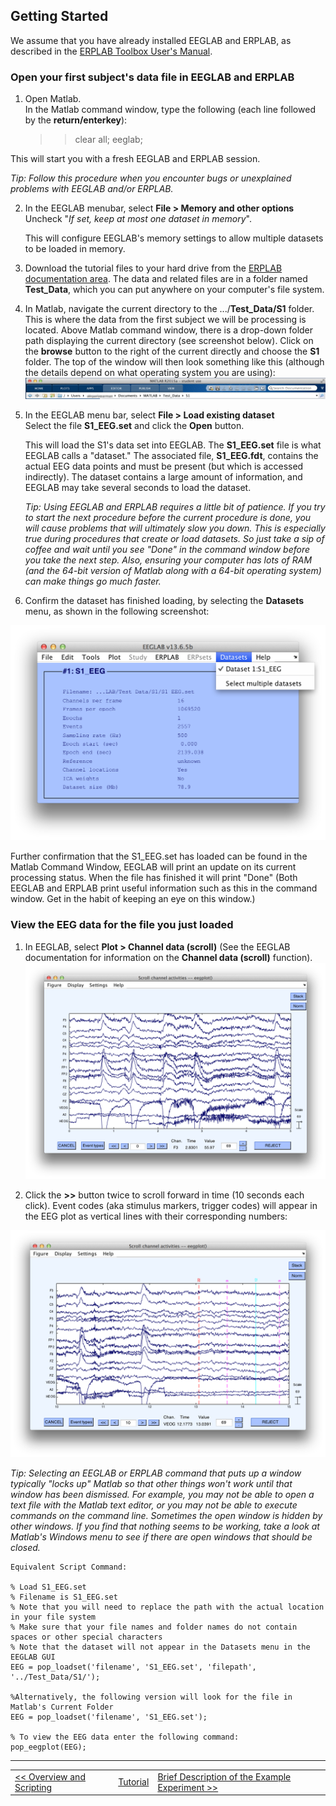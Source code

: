 ## Getting Started
We assume that you have already installed EEGLAB and ERPLAB, as described in the [ERPLAB Toolbox User's Manual](./Manual).

### Open your first subject's data file in EEGLAB and ERPLAB

1. Open Matlab.  
In the Matlab command window, type the following (each line followed by the **return/enterkey**):  

    >> clear all;
    >> eeglab;  

  This will start you with a fresh EEGLAB and ERPLAB session.  

  _Tip: Follow this procedure when you encounter bugs or unexplained problems with EEGLAB and/or ERPLAB._

2. In the EEGLAB menubar, select **File > Memory and other options**  
    Uncheck "_If set, keep at most one dataset in memory_".

    This will configure EEGLAB's memory settings to allow multiple datasets to be loaded in memory.

3. Download the tutorial files to your hard drive from the [ERPLAB documentation area](.).  The data and related files are in a folder named **Test_Data**, which you can put anywhere on your computer's file system.

4. In Matlab, navigate the current directory to the .../**Test_Data/S1** folder.   
This is where the data from the first subject we will be processing is located. Above Matlab command window, there is a drop-down folder path displaying the current directory (see screenshot below).  Click on the **browse** button to the right of the current directly and choose the **S1** folder.  The top of the window will then look something like this (although the details depend on what operating system you are using):
![GUI](./images/Tutorial/Tutorial_Getting-Started_1.png)

5. In the EEGLAB menu bar, select **File > Load existing dataset**   
Select the file **S1_EEG.set** and click the **Open** button.

    This will load the S1's data set into EEGLAB. The **S1_EEG.set** file is what EEGLAB calls a "dataset."  The associated file, **S1_EEG.fdt**, contains the actual EEG data points and must be present (but which is accessed indirectly).  The dataset contains a large amount of information, and EEGLAB may take several seconds to load the dataset.

    _Tip: Using EEGLAB and ERPLAB requires a little bit of patience.  If you try to start the next procedure before the current procedure is done, you will cause problems that will ultimately slow you down.  This is especially true during procedures that create or load datasets.  So just take a sip of coffee and wait until you see "Done" in the command window before you take the next step.  Also, ensuring your computer has lots of RAM (and the 64-bit version of Matlab along with a 64-bit operating system) can make things go much faster._

6. Confirm the dataset has finished loading, by selecting the **Datasets** menu, as shown in the following screenshot:

![GUI](./images/Tutorial/Tutorial_Getting-Started_2.png)

Further confirmation that the S1_EEG.set has loaded can be found in the Matlab Command Window, EEGLAB will print an update on its current processing status. When the file has finished it will print "Done" (Both EEGLAB and ERPLAB print useful information such as this in the command window. Get in the habit of keeping an eye on this window.)


### View the EEG data for the file you just loaded

1. In EEGLAB, select **Plot > Channel data (scroll)** (See the EEGLAB documentation for information on the **Channel data (scroll)** function).
![GUI](./images/Tutorial/Tutorial_Getting-Started_3.png)

2. Click the **>>** button twice to scroll forward in time (10 seconds each click).
Event codes (aka stimulus markers, trigger codes) will appear in the EEG plot as vertical lines with their corresponding numbers:

![GUI](./images/Tutorial/Tutorial_Getting-Started_4.png)

_Tip: Selecting an EEGLAB or ERPLAB command that puts up a window typically "locks up" Matlab so that other things won't work until that window has been dismissed. For example, you may not be able to open a text file with the Matlab text editor, or you may not be able to execute commands on the command line. Sometimes the open window is hidden by other windows. If you find that nothing seems to be working, take a look at Matlab's Windows menu to see if there are open windows that should be closed._

    Equivalent Script Command:

    % Load S1_EEG.set
    % Filename is S1_EEG.set
    % Note that you will need to replace the path with the actual location in your file system
    % Make sure that your file names and folder names do not contain spaces or other special characters
    % Note that the dataset will not appear in the Datasets menu in the EEGLAB GUI
    EEG = pop_loadset('filename', 'S1_EEG.set', 'filepath',  '../Test_Data/S1/');

    %Alternatively, the following version will look for the file in Matlab's Current Folder
    EEG = pop_loadset('filename', 'S1_EEG.set');

    % To view the EEG data enter the following command:
    pop_eegplot(EEG);

----

<table style="width:100%">
  <tr>
    <td><a href="./Overview-and-Scripting"> << Overview and Scripting </a></td>
    <td><a href="./Tutorial"> Tutorial</a></td>
    <td><a href="./Brief-Description-of-the-Example-Experiment">  Brief Description of the Example Experiment >>  </a></td>
  </tr>
</table>



